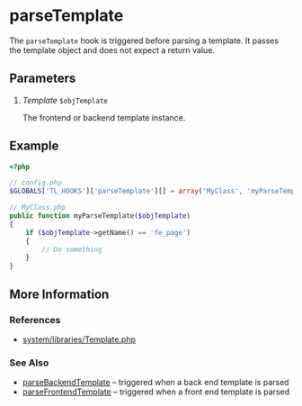 # parseTemplate


The `parseTemplate` hook is triggered before parsing a template. It passes the template object and does not expect a return value.


## Parameters 

1. *Template* `$objTemplate`

	The frontend or backend template instance.


## Example 

```php
<?php

// config.php
$GLOBALS['TL_HOOKS']['parseTemplate'][] = array('MyClass', 'myParseTemplate');

// MyClass.php
public function myParseTemplate($objTemplate)
{
	if ($objTemplate->getName() == 'fe_page')
	{
		// Do something
	}
}
```


## More Information


### References

- [system/libraries/Template.php](https://github.com/contao/core/blob/2.11.7/system/libraries/Template.php#L235)


### See Also

- [parseBackendTemplate](parseBackendTemplate.md) – triggered when a back end template is parsed
- [parseFrontendTemplate](parseFrontendTemplate.md) – triggered when a front end template is parsed
